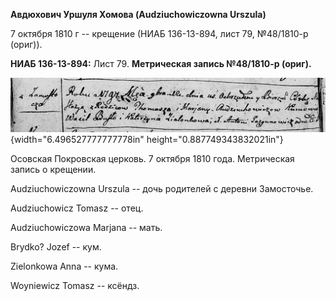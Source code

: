 **Авдюхович Уршуля Хомова (Audziuchowiczowna Urszula)**

7 октября 1810 г -- крещение (НИАБ 136-13-894, лист 79, №48/1810-р
(ориг)).

**НИАБ 136-13-894:** Лист 79. **Метрическая запись №48/1810-р (ориг).**

![](./media/6f6c2b82efad89144bf79fde0175957be148b3e3.png){width="6.496527777777778in"
height="0.887749343832021in"}

Осовская Покровская церковь. 7 октября 1810 года. Метрическая запись о
крещении.

Audziuchowiczowna Urszula -- дочь родителей с деревни Замосточье.

Audziuchowicz Tomasz -- отец.

Audziuchowiczowa Marjana -- мать.

Brydko? Jozef -- кум.

Zielonkowa Anna -- кума.

Woyniewicz Tomasz -- ксёндз.
